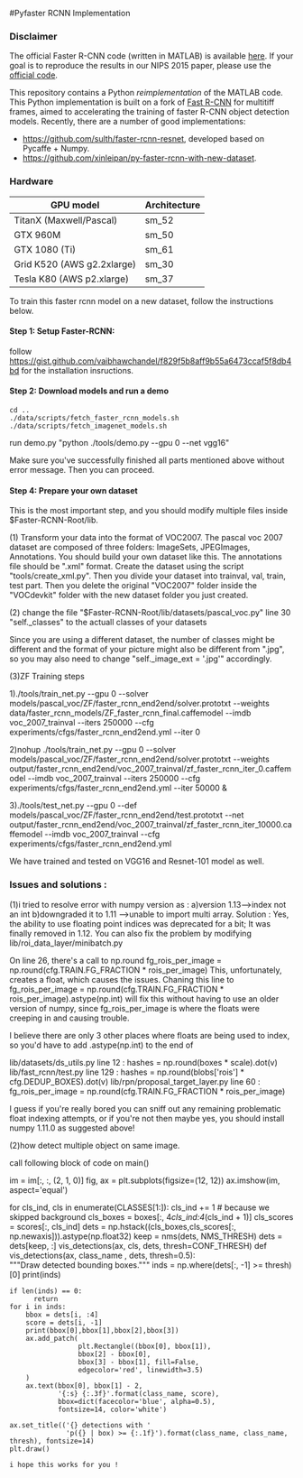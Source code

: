 #Pyfaster RCNN Implementation

### Disclaimer

The official Faster R-CNN code (written in MATLAB) is available [here](https://github.com/ShaoqingRen/faster_rcnn).
If your goal is to reproduce the results in our NIPS 2015 paper, please use the [official code](https://github.com/ShaoqingRen/faster_rcnn).

This repository contains a Python *reimplementation* of the MATLAB code.
This Python implementation is built on a fork of [Fast R-CNN](https://github.com/rbgirshick/fast-rcnn) for multitiff frames, aimed to accelerating the training of faster R-CNN object detection models. Recently, there are a number of good implementations:

* https://github.com/sulth/faster-rcnn-resnet, developed based on Pycaffe + Numpy.
* https://github.com/xinleipan/py-faster-rcnn-with-new-dataset.

### Hardware 

  | GPU model  | Architecture |
  | ------------- | ------------- |
  | TitanX (Maxwell/Pascal) | sm_52 |
  | GTX 960M | sm_50 |
  | GTX 1080 (Ti) | sm_61 |
  | Grid K520 (AWS g2.2xlarge) | sm_30 |
  | Tesla K80 (AWS p2.xlarge) | sm_37 |



To train this faster rcnn model on a new dataset, follow the instructions below. 

#### Step 1: Setup Faster-RCNN:

follow https://gist.github.com/vaibhawchandel/f829f5b8aff9b55a6473ccaf5f8db4bd for the installation insructions.

#### Step 2: Download models and run a demo

    cd ..
    ./data/scripts/fetch_faster_rcnn_models.sh
    ./data/scripts/fetch_imagenet_models.sh

run demo.py "python ./tools/demo.py --gpu 0 --net vgg16"

Make sure you've successfully finished all parts mentioned above without error message. Then you can proceed.

#### Step 4: Prepare your own dataset

This is the most important step, and you should modify multiple files inside $Faster-RCNN-Root/lib.

(1) Transform your data into the format of VOC2007. The pascal voc 2007 dataset are composed of three folders: ImageSets, JPEGImages, Annotations. You should build your own dataset like this. The annotations file should be ".xml" format. Create the dataset using the script "tools/create_xml.py". Then you divide your dataset into trainval, val, train, test part. Then you delete the original "VOC2007" folder inside the "VOCdevkit" folder with the new dataset folder you just created. 

(2) change the file "$Faster-RCNN-Root/lib/datasets/pascal_voc.py" line 30 "self._classes" to the actuall classes of your datasets

Since you are using a different dataset, the number of classes might be different and the format of your picture might also be different from ".jpg", so you may also need to change "self._image_ext = '.jpg'" accordingly. 

(3)ZF Training steps

1)./tools/train_net.py --gpu 0 --solver models/pascal_voc/ZF/faster_rcnn_end2end/solver.prototxt --weights data/faster_rcnn_models/ZF_faster_rcnn_final.caffemodel --imdb voc_2007_trainval --iters 250000 --cfg experiments/cfgs/faster_rcnn_end2end.yml --iter 0

2)nohup ./tools/train_net.py --gpu 0 --solver models/pascal_voc/ZF/faster_rcnn_end2end/solver.prototxt --weights output/faster_rcnn_end2end/voc_2007_trainval/zf_faster_rcnn_iter_0.caffemodel --imdb voc_2007_trainval --iters 250000 --cfg experiments/cfgs/faster_rcnn_end2end.yml --iter 50000 &

3)./tools/test_net.py --gpu 0 --def models/pascal_voc/ZF/faster_rcnn_end2end/test.prototxt --net output/faster_rcnn_end2end/voc_2007_trainval/zf_faster_rcnn_iter_10000.caffemodel --imdb voc_2007_trainval --cfg experiments/cfgs/faster_rcnn_end2end.yml 

We have trained and tested on VGG16 and Resnet-101 model as well.


### Issues and solutions :

(1)i tried to resolve error with numpy version as :
a)version 1.13—>index not an int
b)downgraded it to 1.11 —>unable to import multi array.
Solution :
Yes, the ability to use floating point indices was deprecated for a bit; It was finally removed in 1.12. You can also fix the problem by modifying lib/roi_data_layer/minibatch.py

On line 26, there's a call to np.round
fg_rois_per_image = np.round(cfg.TRAIN.FG_FRACTION * rois_per_image)
This, unfortunately, creates a float, which causes the issues. Chaning this line to
fg_rois_per_image = np.round(cfg.TRAIN.FG_FRACTION * rois_per_image).astype(np.int)
will fix this without having to use an older version of numpy, since fg_rois_per_image is where the floats were creeping in and causing trouble.

I believe there are only 3 other places where floats are being used to index, so you'd have to add
.astype(np.int) to the end of

lib/datasets/ds_utils.py line 12 : hashes = np.round(boxes * scale).dot(v)
lib/fast_rcnn/test.py line 129 : hashes = np.round(blobs['rois'] * cfg.DEDUP_BOXES).dot(v)
lib/rpn/proposal_target_layer.py line 60 : fg_rois_per_image = np.round(cfg.TRAIN.FG_FRACTION * rois_per_image)

I guess if you're really bored you can sniff out any remaining problematic float indexing attempts, or if you're not then maybe yes, you should install numpy 1.11.0 as suggested above!

(2)how detect multiple object on same image.

   call following block of code on main()

im = im[:, :, (2, 1, 0)]
fig, ax = plt.subplots(figsize=(12, 12))
 ax.imshow(im, aspect='equal')


for cls_ind, cls in enumerate(CLASSES[1:]):
        cls_ind += 1 # because we skipped background
        cls_boxes = boxes[:, 4*cls_ind:4*(cls_ind + 1)]
        cls_scores = scores[:, cls_ind]
        dets = np.hstack((cls_boxes,cls_scores[:, np.newaxis])).astype(np.float32)
        keep = nms(dets, NMS_THRESH)
        dets =  dets[keep, :]
        vis_detections(ax, cls, dets,  thresh=CONF_THRESH)
def vis_detections(ax, class_name , dets, thresh=0.5):    
"""Draw detected bounding boxes."""
    inds = np.where(dets[:, -1] >= thresh)[0]
    print(inds)

    if len(inds) == 0:
          return
    for i in inds:
        bbox = dets[i, :4]
        score = dets[i, -1]
        print(bbox[0],bbox[1],bbox[2],bbox[3])
        ax.add_patch(
                     plt.Rectangle((bbox[0], bbox[1]),
                     bbox[2] - bbox[0],
                     bbox[3] - bbox[1], fill=False,
                     edgecolor='red', linewidth=3.5)
        )
        ax.text(bbox[0], bbox[1] - 2,
                '{:s} {:.3f}'.format(class_name, score),
                bbox=dict(facecolor='blue', alpha=0.5),
                fontsize=14, color='white')

    ax.set_title(('{} detections with '
                  'p({} | box) >= {:.1f}').format(class_name, class_name,  thresh), fontsize=14)
    plt.draw()
    
    i hope this works for you !
    
    




